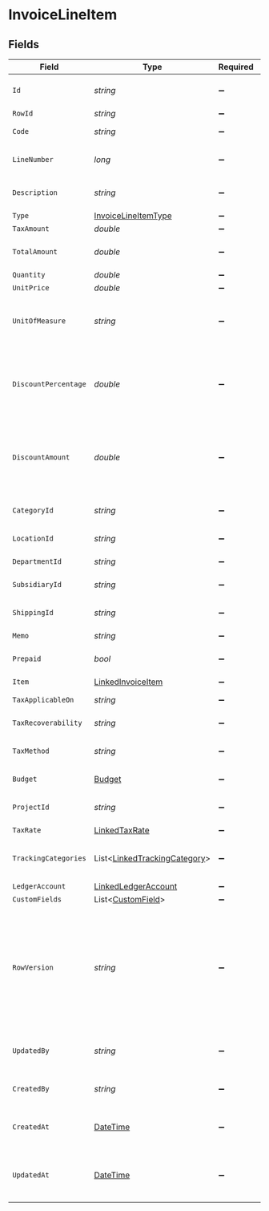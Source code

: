 # InvoiceLineItem


## Fields

| Field                                                                                                                                      | Type                                                                                                                                       | Required                                                                                                                                   | Description                                                                                                                                | Example                                                                                                                                    |
| ------------------------------------------------------------------------------------------------------------------------------------------ | ------------------------------------------------------------------------------------------------------------------------------------------ | ------------------------------------------------------------------------------------------------------------------------------------------ | ------------------------------------------------------------------------------------------------------------------------------------------ | ------------------------------------------------------------------------------------------------------------------------------------------ |
| `Id`                                                                                                                                       | *string*                                                                                                                                   | :heavy_minus_sign:                                                                                                                         | A unique identifier for an object.                                                                                                         | 12345                                                                                                                                      |
| `RowId`                                                                                                                                    | *string*                                                                                                                                   | :heavy_minus_sign:                                                                                                                         | Row ID                                                                                                                                     | 12345                                                                                                                                      |
| `Code`                                                                                                                                     | *string*                                                                                                                                   | :heavy_minus_sign:                                                                                                                         | User defined item code                                                                                                                     | 120-C                                                                                                                                      |
| `LineNumber`                                                                                                                               | *long*                                                                                                                                     | :heavy_minus_sign:                                                                                                                         | Line number of the resource                                                                                                                | 1                                                                                                                                          |
| `Description`                                                                                                                              | *string*                                                                                                                                   | :heavy_minus_sign:                                                                                                                         | User defined description                                                                                                                   | Model Y is a fully electric, mid-size SUV, with seating for up to seven, dual motor AWD and unparalleled protection.                       |
| `Type`                                                                                                                                     | [InvoiceLineItemType](../../Models/Components/InvoiceLineItemType.md)                                                                      | :heavy_minus_sign:                                                                                                                         | Item type                                                                                                                                  | sales_item                                                                                                                                 |
| `TaxAmount`                                                                                                                                | *double*                                                                                                                                   | :heavy_minus_sign:                                                                                                                         | Tax amount                                                                                                                                 | 27500                                                                                                                                      |
| `TotalAmount`                                                                                                                              | *double*                                                                                                                                   | :heavy_minus_sign:                                                                                                                         | Total amount of the line item                                                                                                              | 27500                                                                                                                                      |
| `Quantity`                                                                                                                                 | *double*                                                                                                                                   | :heavy_minus_sign:                                                                                                                         | N/A                                                                                                                                        | 1                                                                                                                                          |
| `UnitPrice`                                                                                                                                | *double*                                                                                                                                   | :heavy_minus_sign:                                                                                                                         | N/A                                                                                                                                        | 27500.5                                                                                                                                    |
| `UnitOfMeasure`                                                                                                                            | *string*                                                                                                                                   | :heavy_minus_sign:                                                                                                                         | Description of the unit type the item is sold as, ie: kg, hour.                                                                            | pc.                                                                                                                                        |
| `DiscountPercentage`                                                                                                                       | *double*                                                                                                                                   | :heavy_minus_sign:                                                                                                                         | Discount percentage applied to the line item when supported downstream.                                                                    | 0.01                                                                                                                                       |
| `DiscountAmount`                                                                                                                           | *double*                                                                                                                                   | :heavy_minus_sign:                                                                                                                         | Discount amount applied to the line item when supported downstream.                                                                        | 19.99                                                                                                                                      |
| `CategoryId`                                                                                                                               | *string*                                                                                                                                   | :heavy_minus_sign:                                                                                                                         | ID of the category of the line item                                                                                                        | 12345                                                                                                                                      |
| `LocationId`                                                                                                                               | *string*                                                                                                                                   | :heavy_minus_sign:                                                                                                                         | The ID of the location                                                                                                                     | 12345                                                                                                                                      |
| `DepartmentId`                                                                                                                             | *string*                                                                                                                                   | :heavy_minus_sign:                                                                                                                         | The ID of the department                                                                                                                   | 12345                                                                                                                                      |
| `SubsidiaryId`                                                                                                                             | *string*                                                                                                                                   | :heavy_minus_sign:                                                                                                                         | The ID of the subsidiary                                                                                                                   | 12345                                                                                                                                      |
| `ShippingId`                                                                                                                               | *string*                                                                                                                                   | :heavy_minus_sign:                                                                                                                         | ID of the shipping of the line item                                                                                                        | 12345                                                                                                                                      |
| `Memo`                                                                                                                                     | *string*                                                                                                                                   | :heavy_minus_sign:                                                                                                                         | Memo                                                                                                                                       | Some memo                                                                                                                                  |
| `Prepaid`                                                                                                                                  | *bool*                                                                                                                                     | :heavy_minus_sign:                                                                                                                         | Whether the line item is prepaid                                                                                                           | true                                                                                                                                       |
| `Item`                                                                                                                                     | [LinkedInvoiceItem](../../Models/Components/LinkedInvoiceItem.md)                                                                          | :heavy_minus_sign:                                                                                                                         | N/A                                                                                                                                        |                                                                                                                                            |
| `TaxApplicableOn`                                                                                                                          | *string*                                                                                                                                   | :heavy_minus_sign:                                                                                                                         | Tax applicable on                                                                                                                          | Domestic_Purchase_of_Goods_and_Services                                                                                                    |
| `TaxRecoverability`                                                                                                                        | *string*                                                                                                                                   | :heavy_minus_sign:                                                                                                                         | Tax recoverability                                                                                                                         | Fully_Recoverable                                                                                                                          |
| `TaxMethod`                                                                                                                                | *string*                                                                                                                                   | :heavy_minus_sign:                                                                                                                         | Method of tax calculation                                                                                                                  | Due_to_Supplier                                                                                                                            |
| `Budget`                                                                                                                                   | [Budget](../../Models/Components/Budget.md)                                                                                                | :heavy_minus_sign:                                                                                                                         | Budget of the line item                                                                                                                    | in_budget                                                                                                                                  |
| `ProjectId`                                                                                                                                | *string*                                                                                                                                   | :heavy_minus_sign:                                                                                                                         | ID of the project of the line item                                                                                                         | 12345                                                                                                                                      |
| `TaxRate`                                                                                                                                  | [LinkedTaxRate](../../Models/Components/LinkedTaxRate.md)                                                                                  | :heavy_minus_sign:                                                                                                                         | N/A                                                                                                                                        |                                                                                                                                            |
| `TrackingCategories`                                                                                                                       | List<[LinkedTrackingCategory](../../Models/Components/LinkedTrackingCategory.md)>                                                          | :heavy_minus_sign:                                                                                                                         | A list of linked tracking categories.                                                                                                      |                                                                                                                                            |
| `LedgerAccount`                                                                                                                            | [LinkedLedgerAccount](../../Models/Components/LinkedLedgerAccount.md)                                                                      | :heavy_minus_sign:                                                                                                                         | N/A                                                                                                                                        |                                                                                                                                            |
| `CustomFields`                                                                                                                             | List<[CustomField](../../Models/Components/CustomField.md)>                                                                                | :heavy_minus_sign:                                                                                                                         | N/A                                                                                                                                        |                                                                                                                                            |
| `RowVersion`                                                                                                                               | *string*                                                                                                                                   | :heavy_minus_sign:                                                                                                                         | A binary value used to detect updates to a object and prevent data conflicts. It is incremented each time an update is made to the object. | 1-12345                                                                                                                                    |
| `UpdatedBy`                                                                                                                                | *string*                                                                                                                                   | :heavy_minus_sign:                                                                                                                         | The user who last updated the object.                                                                                                      | 12345                                                                                                                                      |
| `CreatedBy`                                                                                                                                | *string*                                                                                                                                   | :heavy_minus_sign:                                                                                                                         | The user who created the object.                                                                                                           | 12345                                                                                                                                      |
| `CreatedAt`                                                                                                                                | [DateTime](https://learn.microsoft.com/en-us/dotnet/api/system.datetime?view=net-5.0)                                                      | :heavy_minus_sign:                                                                                                                         | The date and time when the object was created.                                                                                             | 2020-09-30T07:43:32.000Z                                                                                                                   |
| `UpdatedAt`                                                                                                                                | [DateTime](https://learn.microsoft.com/en-us/dotnet/api/system.datetime?view=net-5.0)                                                      | :heavy_minus_sign:                                                                                                                         | The date and time when the object was last updated.                                                                                        | 2020-09-30T07:43:32.000Z                                                                                                                   |